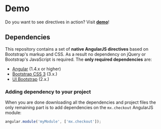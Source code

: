 # Demo

Do you want to see directives in action? Visit **[demo](https://codepen.io/lamerumixa/pen/qjYZLb)**!

## Dependencies
This repository contains a set of **native AngularJS directives** based on Bootstrap's markup and CSS. As a result no dependency on jQuery or Bootstrap's JavaScript is required. 
The **only required dependencies** are: 
* [Angular](https://angularjs.org/) (1.4.x or higher)
* [Bootstrap CSS 3](http://getbootstrap.com/) (3.x.)
* [UI Bootstrap](https://angular-ui.github.io/bootstrap/) (2.x.)

### Adding dependency to your project

When you are done downloading all the dependencies and project files the only remaining part is to add dependencies on the `mx.checkout` AngularJS module:

```js
angular.module('myModule', ['mx.checkout']);
```